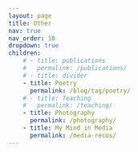 ```yaml
---
layout: page
title: Other
nav: true
nav_order: 10
dropdown: true
children:
    # - title: publications
    #   permalink: /publications/
    # - title: divider
    - title: Poetry
      permalink: /blog/tag/poetry/
    # - title: Teaching
    #   permalink: /teaching/
    - title: Photography
      permalink: /photography/
    - title: My Mind in Media
      permalink: /media-recos/
---
```

